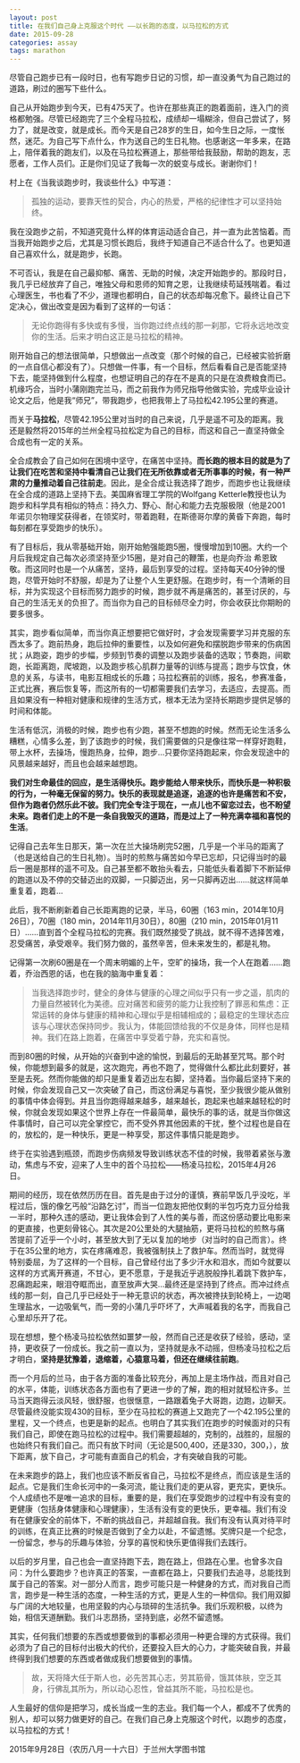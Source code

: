 ```yaml
---
layout: post
title: 在我们自己身上克服这个时代 ——以长跑的态度，以马拉松的方式
date: 2015-09-28
categories: assay
tags: marathon
---
```


 

尽管自己跑步已有一段时日，也有写跑步日记的习惯，却一直没勇气为自己跑过的道路，刷过的圈写下些什么。

自己从开始跑步到今天，已有475天了。也许在那些真正的跑着面前，连入门的资格都勉强。尽管已经跑完了三个全程马拉松，成绩却一塌糊涂，但自己尝试了，努力了，就是改变，就是成长。而今天是自己28岁的生日，如今生日之际，一度怅然，迷茫。为自己写下点什么，作为送自己的生日礼物。也感谢这一年多来，在路上，陪伴着我的跑友们，以及在马拉松赛道上，那些带给我鼓励，帮助的跑友，志愿者，工作人员们。正是你们见证了我每一次的蜕变与成长。谢谢你们！

村上在《当我谈跑步时，我谈些什么》中写道：
> 孤独的运动，要靠天性的契合，内心的热爱，严格的纪律性才可以坚持始终。

我在没跑步之前，不知道究竟什么样的体育运动适合自己，并一直为此苦恼着。而当我开始跑步之后，尤其是习惯长跑后，我终于知道自己不适合什么了。也更知道自己喜欢什么，就是跑步，长跑。

不可否认，我是在自己最抑郁、痛苦、无助的时候，决定开始跑步的。那段时日，我几乎已经放弃了自己，唯独父母和恩师的知育之恩，让我继续苟延残喘着。看过心理医生，书也看了不少，道理也都明白，自己的状态却每况愈下。最终让自己下定决心，做出改变是因为看到了这样的一句话：
> 无论你跑得有多快或有多慢，当你跑过终点线的那一刹那，它将永远地改变你的生活。后来才明白这正是马拉松的精神。

刚开始自己的想法很简单，只想做出一点改变（那个时候的自己，已经被实验折磨的一点自信心都没有了）。只想做一件事，有一个目标，然后看看自己是否能坚持下去，能坚持做到什么程度，也想证明自己的存在不是真的只是在浪费粮食而已。机缘巧合，当时小蒲刚跑完兰马，而之前我作为师兄指导他做实验，完成毕业设计论文之后，他是我“师兄”，带我跑步，也把我带上了马拉松42.195公里的赛道。

而关于**马拉松**，尽管42.195公里对当时的自己来说，几乎是遥不可及的距离。我还是毅然将2015年的兰州全程马拉松定为自己的目标，而这和自己一直坚持做全合成也有一定的关系。

全合成教会了自己如何在困境中坚守，在痛苦中坚持。**而长跑的根本目的就是为了让我们在吃苦和坚持中看清自己让我们在无所依靠或者无所事事的时候，有一种严肃的力量推动着自己往前走**。因此，是全合成让我选择了跑步，而跑步也让我继续在全合成的道路上坚持下去。美国麻省理工学院的Wolfgang Ketterle教授也认为跑步和科学具有相似的特点：持久力、野心、耐心和能力去克服极限（他是2001年诺贝尔物理奖获得者，在领奖时，带着跑鞋，在斯德哥尔摩的黄昏下奔跑，每时每刻都在享受跑步的快乐）。

有了目标后，我从零基础开始，刚开始勉强能跑5圈，慢慢增加到10圈。大约一个月后我规定自己每次必须坚持至少15圈，是对自己的鞭策，也是向乔治 希恩致敬。而这同时也是一个从痛苦，坚持，最后到享受的过程。坚持每天40分钟的慢跑，尽管开始时不舒服，却是为了让整个人生更舒服。在跑步时，有一个清晰的目标，并为实现这个目标而努力跑步的时候，跑步就不再是痛苦的，甚至讨厌的，与自己的生活无关的负担了。而当你为自己的目标倾尽全力时，你会收获比你期盼的要多很多。

其实，跑步看似简单，而当你真正想要把它做好时，才会发现需要学习并克服的东西太多了。跑前热身，跑后拉伸的重要性，以及如何避免和摆脱跑步带来的伤病困扰；从跑姿，跑步的步幅，步频到节奏的调整以及跑步装备的选取；节奏跑，间歇跑，长距离跑，爬坡跑，以及跑步核心肌群力量等的训练与提高；跑步与饮食，休息的关系，与读书，电影互相成长的乐趣；马拉松赛前的训练，报名，参赛准备，正式比赛，赛后恢复等，而这所有的一切都需要我们去学习，去适应，去提高。而且如果没有一种相对健康和规律的生活方式，根本无法为坚持长期跑步提供足够的时间和体能。

生活有低沉，消极的时候，跑步也有少跑，甚至不想跑的时候。然而无论生活多么糟糕，心情多么差，到了该跑步的时候，我们需要做的只是像往常一样穿好跑鞋，带上水杯，去操场，慢跑热身，拉伸，跑步…只要你坚持跑起来，你会发现途中的风景越来越好，而且也会越来越想跑。

**我们对生命最佳的回应，是生活得快乐。跑步能给人带来快乐，而快乐是一种积极的行为，一种毫无保留的努力。快乐的表现就是追逐，追逐的也许是痛苦和不安，但作为跑者仍然乐此不彼。我们完全专注于现在，一点儿也不留恋过去，也不盼望未来。跑者们走上的不是一条自我毁灭的道路，而是过上了一种充满幸福和喜悦的生活**。

记得自己去年生日那天，第一次在兰大操场刷完52圈，几乎是一个半马的距离了（也是送给自己的生日礼物）。当时的煎熬与痛苦如今早已忘却，只记得当时的最后一圈是那样的遥不可及。自己甚至都不敢抬头看去，只能低头看着脚下不断延伸的跑道以及不停的交替迈出的双脚，一只脚迈出，另一只脚再迈出……就这样简单重复着，跑着…

此后，我不断刷新着自己长距离跑的记录，半马，60圈（163 min，2014年10月26日），70圈（180 min，2014年11月30日），80圈（210 min，2015年01月11日）……直到首个全程马拉松的完赛。我们既然接受了挑战，就不得不选择苦难，忍受痛苦，承受艰辛。我们努力做的，虽然辛苦，但未来发生的，都是礼物。

记得第一次刷60圈是在一个周末明媚的上午，空旷的操场，我一个人在跑着……跑着，乔治西恩的话，也在我的脑海中重复着：
> 当我选择跑步时，健全的身体与健康的心理之间似乎只有一步之遥，肌肉的力量自然被转化为美德。应对痛苦和疲劳的能力让我控制了罪恶和焦虑：正常运转的身体与健康的精神和心理似乎是相辅相成的；最稳定的生理状态应该与心理状态保持同步。我认为，体能回馈给我的不仅是身体，同样也是精神。我们在路上跑着，在痛苦中享受着宁静，充实和喜悦。

而到80圈的时候，从开始的兴奋到中途的愉悦，到最后的无助甚至咒骂。那个时候，你能想到最多的就是，这次跑完，再也不跑了，觉得做什么都比此刻要好，甚至是去死。然而你能做的却只是重复着迈出左右脚，坚持着。当你最后坚持下来的时候，你会发现自己又一次突破了自己，而这份满足与喜悦，至少我很少能从做别的事情中体会得到。并且当你跑得越来越多，越来越长，跑起来也越来越轻松的时候，你就会发现如果这个世界上存在一件最简单，最快乐的事的话，就是当你做这件事情时，自己可以完全掌控它，而不受外界其他因素的干扰，整个过程也是自在的，放松的，是一种快乐，更是一种享受，那这件事情只能是跑步。

终于在实验遇到瓶颈，而跑步伤病频发导致训练状态不佳的时候，我带着紧张与激动，焦虑与不安，迎来了人生中的首个马拉松——杨凌马拉松，2015年4月26日。

期间的经历，现在依然历历在目。首先是由于过分的谨慎，赛前早饭几乎没吃，半程过后，饿的像乞丐般“沿路乞讨”，而当一位跑友把他仅剩的半包巧克力豆分给我一半时，那种久违的感动，更让我体会到了人性的美与善，而这份感动要比电影来的更直接，也更刻骨铭心。其次是20公里处的大腿抽筋，更将马拉松的煎熬与痛苦提前了近乎一个小时，甚至放大到了无以复加的地步（对当时的自己而言）。终于在35公里的地方，实在疼痛难忍，我被强制扶上了救护车。然而当时，就觉得特别委屈，为了这样的一个目标，自己曾经付出了多少汗水和泪水，而如今就要以这样的方式离开赛道，不甘心，更不愿意，于是我近乎逃脱般挣扎着跳下救护车，忍痛跑起来，眼泪夺眶而出，直至放声大哭…最终还是坚持到了终点。而冲过终点线的那一刻，自己几乎已经处于一种无意识的状态，再次被搀扶到轮椅上，一边喝生理盐水，一边吸氧气，而一旁的小蒲几乎吓坏了，大声喊着我的名字，而我自己心里却乐开了花。

现在想想，整个杨凌马拉松依然如噩梦一般，然而自己还是收获了经验，感动，坚持，更收获了一份成长。我之前一直以为，坚持就是永不动摇，但杨凌马拉松之后才明白，**坚持是犹豫着，退缩着，心猿意马着，但还在继续往前跑**。

而一个月后的兰马，由于各方面的准备比较充分，再加上是主场作战，而且对自己的水平，体能，训练状态各方面也有了更进一步的了解，跑的相对就轻松许多。兰马当天跑得云淡风轻，很舒服，也很惬意，一路跟着兔子大哥跑，边跑，边聊天。尽管最终没能实现430的目标，至少在马拉松的赛道上又跑完了一个42.195公里的里程，又一个终点，也更是新的起点。也明白了其实我们在跑步的时候面对的只有我们自己，即使在跑马拉松的过程中。我们需要超越的，克制的，战胜的，屈服的也始终只有我们自己。而只有放下时间（无论是500,400，还是330，300，），放下距离，放下自己，才可能有直面自己的机会，才有突破自我的可能。

在未来跑步的路上，我们也应该不断反省自己，马拉松不是终点，而应该是生活的起点。它是我们生命长河中的一条河流，能让我们走的更从容，更充实，更快乐。个人成绩也不是唯一追求的目标，重要的是，我们在享受跑步的过程中有没有变的更健康（包括身体健康和心理健康），生活有没有变的更快乐，更幸福。我们有没有在健康安全的前体下，不断的挑战自己，并超越自我。我们有没有认真对待平时的训练，在真正比赛的时候是否做到了全力以赴，不留遗憾。奖牌只是一个纪念，一份留念，参与的乐趣与体验，分享的喜悦和快乐更值得我们去践行。

以后的岁月里，自己也会一直坚持跑下去，跑在路上，但路在心里。也曾多次自问：为什么要跑步？也许真正的答案，一直都在路上，只要我们去追寻，总能找到属于自己的答案。对一部分人而言，跑步可能只是一种健身的方式，而对我自己而言，跑步是一种生活的态度，一种生活的方式，更是人生的一种信仰。我们用双脚与广阔的大地较量，也用坚毅的内心与琐碎的生活抗争。我们乐观积极，以终为始，相信天道酬勤。我们斗志昂扬，坚持到底，必然不留遗憾。
 
其实，任何我们想要的东西或想要做到的事都必须用一种更合理的方式获得。我们必须为了自己的目标付出极大的代价，还要投入巨大的心力，才能突破自我，并最终得到我们想要的东西或者做成我们想要做到的事情。
> 故，天将降大任于斯人也，必先苦其心志，劳其筋骨，饿其体肤，空乏其身，行佛乱其所为，所以动心忍性，曾益其所不能，马拉松是也。

人生最好的信仰是把学习，成长当成一生的志业。我们每一个人，都成不了优秀的别人，却可以努力做更好的自己。在我们自己身上克服这个时代，以跑步的态度，以马拉松的方式！

2015年9月28日（农历八月一十六日）于兰州大学图书馆